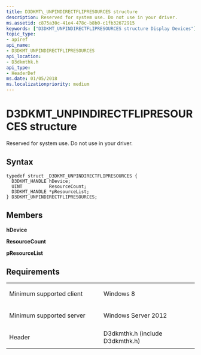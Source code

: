 ```yaml
---
title: D3DKMT\_UNPINDIRECTFLIPRESOURCES structure
description: Reserved for system use. Do not use in your driver.
ms.assetid: c875a30c-41e4-478c-b8b0-c1fb32672915
keywords: ["D3DKMT_UNPINDIRECTFLIPRESOURCES structure Display Devices"]
topic_type:
- apiref
api_name:
- D3DKMT_UNPINDIRECTFLIPRESOURCES
api_location:
- D3dkmthk.h
api_type:
- HeaderDef
ms.date: 01/05/2018
ms.localizationpriority: medium
---
```


# D3DKMT\_UNPINDIRECTFLIPRESOURCES structure


Reserved for system use. Do not use in your driver.

Syntax
------

```ManagedCPlusPlus
typedef struct _D3DKMT_UNPINDIRECTFLIPRESOURCES {
  D3DKMT_HANDLE hDevice;
  UINT          ResourceCount;
  D3DKMT_HANDLE *pResourceList;
} D3DKMT_UNPINDIRECTFLIPRESOURCES;
```

Members
-------

**hDevice**

**ResourceCount**

**pResourceList**

Requirements
------------

<table>
<colgroup>
<col width="50%" />
<col width="50%" />
</colgroup>
<tbody>
<tr class="odd">
<td align="left"><p>Minimum supported client</p></td>
<td align="left"><p>Windows 8</p></td>
</tr>
<tr class="even">
<td align="left"><p>Minimum supported server</p></td>
<td align="left"><p>Windows Server 2012</p></td>
</tr>
<tr class="odd">
<td align="left"><p>Header</p></td>
<td align="left">D3dkmthk.h (include D3dkmthk.h)</td>
</tr>
</tbody>
</table>

 

 





